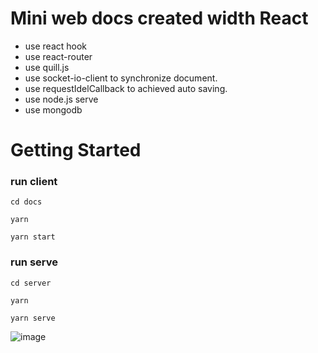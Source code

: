 # Mini web docs created width React

- use react hook
- use react-router
- use quill.js
- use socket-io-client to synchronize document.
- use requestIdelCallback to achieved auto saving.
- use node.js serve
- use mongodb 

# Getting Started

### run client
```
cd docs

yarn

yarn start
```

### run serve
```
cd server

yarn

yarn serve
```

![image](https://user-images.githubusercontent.com/26505680/128634611-ae99bc3e-4319-42f0-93fb-06c047f8822b.png)
